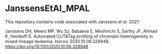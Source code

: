 # JanssensEtAl_MPAL
This repository contains code associated with Janssens et al. 2021: 

Janssens DH, Meers MP, Wu SJ, Babaeva E, Meshinchi S, Sarthy JF, Ahmad K, Henikoff S. Automated CUT&Tag profiling of chromatin heterogeneity in mixed-lineage leukemia. _biorxiv_ 2020.10.06.328948; https://doi.org/10.1101/2020.10.06.328948
